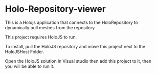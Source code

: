 # Holo-Repository-viewer

This is a Holojs application that connects to the HoloRepository to dynamically pull meshes from the repository

This project requires HoloJS to run.

To install, pull the HoloJS repository and move this project next to the HoloJSHost Folder.

Open the HoloJS solution in Visual studio then add this project to it, then you will be able to run it.
